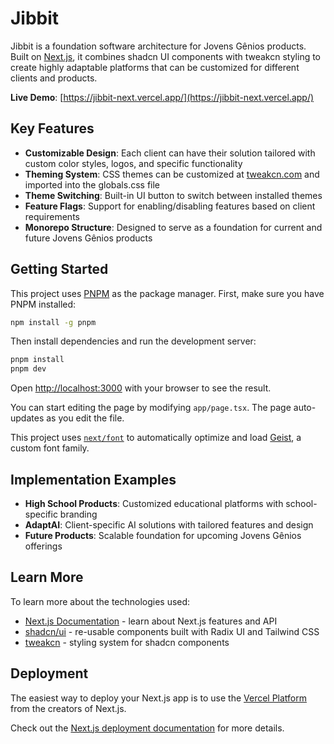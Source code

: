 # Jibbit

Jibbit is a foundation software architecture for Jovens Gênios products. Built on [Next.js](https://nextjs.org), it combines shadcn UI components with tweakcn styling to create highly adaptable platforms that can be customized for different clients and products.

**Live Demo**: [https://jibbit-next.vercel.app/](https://jibbit-next.vercel.app/)

## Key Features

- **Customizable Design**: Each client can have their solution tailored with custom color styles, logos, and specific functionality
- **Theming System**: CSS themes can be customized at [tweakcn.com](https://tweakcn.com/) and imported into the globals.css file
- **Theme Switching**: Built-in UI button to switch between installed themes
- **Feature Flags**: Support for enabling/disabling features based on client requirements
- **Monorepo Structure**: Designed to serve as a foundation for current and future Jovens Gênios products

## Getting Started

This project uses [PNPM](https://pnpm.io/) as the package manager. First, make sure you have PNPM installed:

```bash
npm install -g pnpm
```

Then install dependencies and run the development server:

```bash
pnpm install
pnpm dev
```

Open [http://localhost:3000](http://localhost:3000) with your browser to see the result.

You can start editing the page by modifying `app/page.tsx`. The page auto-updates as you edit the file.

This project uses [`next/font`](https://nextjs.org/docs/app/building-your-application/optimizing/fonts) to automatically optimize and load [Geist](https://vercel.com/font), a custom font family.

## Implementation Examples

- **High School Products**: Customized educational platforms with school-specific branding
- **AdaptAI**: Client-specific AI solutions with tailored features and design
- **Future Products**: Scalable foundation for upcoming Jovens Gênios offerings

## Learn More

To learn more about the technologies used:

- [Next.js Documentation](https://nextjs.org/docs) - learn about Next.js features and API
- [shadcn/ui](https://ui.shadcn.com/) - re-usable components built with Radix UI and Tailwind CSS
- [tweakcn](https://tweakcn.com/) - styling system for shadcn components

## Deployment

The easiest way to deploy your Next.js app is to use the [Vercel Platform](https://vercel.com/new?utm_medium=default-template&filter=next.js&utm_source=create-next-app&utm_campaign=create-next-app-readme) from the creators of Next.js.

Check out the [Next.js deployment documentation](https://nextjs.org/docs/app/building-your-application/deploying) for more details.
